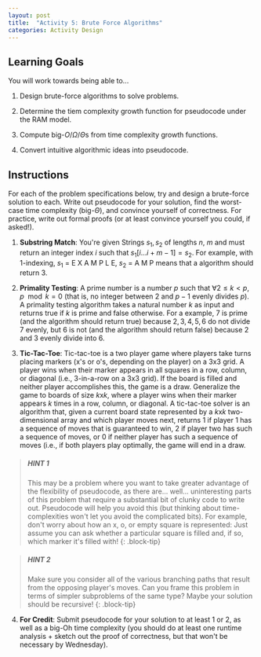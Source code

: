 ```yaml
---
layout: post
title:  "Activity 5: Brute Force Algorithms"
categories: Activity Design
---
```


## Learning Goals

You will work towards being able to...

1. Design brute-force algorithms to solve problems.

2. Determine the tiem complexity growth function for pseudocode under the RAM model.

3. Compute big-$O$/$\Omega$/$\Theta$s from time complexity growth functions. 

4. Convert intuitive algorithmic ideas into pseudocode.



## Instructions
For each of the problem specifications below, try and design a brute-force solution to each. Write out pseudocode for your solution, find the worst-case time complexity (big-$\Theta$), and convince yourself of correctness. For practice, write out formal proofs (or at least convince yourself you could, if asked!). 

1. **Substring Match**: You're given Strings $s_1, s_2$ of lengths $n$, $m$ and must return an integer index $i$ such that $s_1[i\dots i+m-1] = s_2$. For example, with 1-indexing, $s_1$ = E X A M P L E, $s_2$ = A M P means that a algorithm should return $3$. 

2. **Primality Testing**: A prime number is a number $p$ such that $\forall 2 \leq k < p$, $p \mod k = 0$ (that is, no integer between $2$ and $p-1$ evenly divides $p$). A primality testing algorithm takes a natural number $k$ as input and returns true if $k$ is prime and false otherwise. For a example, $7$ is prime (and the algorithm should return true) because $2, 3, 4, 5, 6$ do not divide $7$ evenly, but $6$ is not (and the algorithm should return false) because $2$ and $3$ evenly divide into $6$.

3. **Tic-Tac-Toe**: Tic-tac-toe is a two player game where players take turns placing markers (x's or o's, depending on the player) on a 3x3 grid. A player wins when their marker appears in all squares in a row, column, or diagonal (i.e., 3-in-a-row on a 3x3 grid). If the board is filled and neither player accomplishes this, the game is a draw. Generalize the game to boards of size $k$x$k$, where a player wins when their marker appears $k$ times in a row, column, or diagonal. A tic-tac-toe solver is an algorithm that, given a current board state represented by a $k$x$k$ two-dimensional array and which player moves next, returns 1 if player 1 has a sequence of moves that is guaranteed to win, 2 if player two has such a sequence of moves, or 0 if neither player has such a sequence of moves (i.e., if both players play optimally, the game will end in a draw.

> ##### *HINT 1* 
> This may be a problem where you want to take greater advantage of the flexibility of pseudocode, as there are... well... uninteresting parts of this problem that require a substantial bit of clunky code to write out. Pseudocode will help you avoid this (but thinking about time-complexities won't let you avoid the complicated bits). For example, don't worry about how an x, o, or empty square is represented: Just assume you can ask whether a particular square is filled and, if so, which marker it's filled with!
{: .block-tip}

> ##### *HINT 2* 
> Make sure you consider all of the various branching paths that result from the opposing player's moves. Can you frame this problem in terms of simpler subproblems of the same type? Maybe your solution should be recursive!
{: .block-tip}

4. **For Credit**: Submit pseudocode for your solution to at least 1 or 2, as well as a big-Oh time complexity (you should do at least one runtime analysis + sketch out the proof of correctness, but that won't be necessary by Wednesday). 

